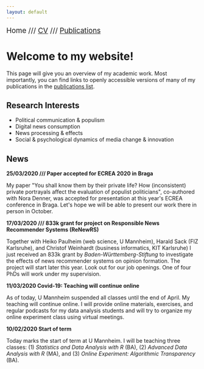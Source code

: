 ```yaml
---
layout: default
---
```


<span style="font-size:14pt">Home /// [CV](./cv.html) /// [Publications](./publications.html)</span>

# Welcome to my website!

This page will give you an overview of my academic work. Most importantly, you can find links to openly accessible versions of many of my publications in the [publications list](./publications.html).

## Research Interests

* Political communication & populism
* Digital news consumption
* News processing & effects
* Social & psychological dynamics of media change & innovation

## News

**25/03/2020 /// Paper accepted for ECREA 2020 in Braga**

My paper "You shall know them by their private life? How (inconsistent) private portrayals affect the evaluation of populist politicians", co-authored with Nora Denner, was accepted for presentation at this year's ECREA conference in Braga. Let's hope we will be able to present our work there in person in October.

**17/03/2020 /// 833k grant for project on Responsible News Recommender Systems (ReNewRS)**

Together with Heiko Paulheim (web science, U Mannheim), Harald Sack (FIZ Karlsruhe), and Christof Weinhardt (business informatics, KIT Karlsruhe) I just received an 833k grant by *Baden-Württemberg-Stiftung* to investigate the effects of news recommender systems on opinion formation. The project will start later this year. Look out for our job openings. One of four PhDs will work under my supervision.

**11/03/2020 Covid-19: Teaching will continue online**

As of today, U Mannheim suspended all classes until the end of April. My teaching will continue online. I will provide online materials, exercises, and regular podcasts for my data analysis students and will try to organize my online experiment class using virtual meetings.

**10/02/2020 Start of term**

Today marks the start of term at U Mannheim. I will be teaching three classes: (1) *Statistics and Data Analysis with R* (BA), (2) *Advanced Data Analysis with R* (MA), and (3) *Online Experiment: Algorithmic Transparency* (BA).